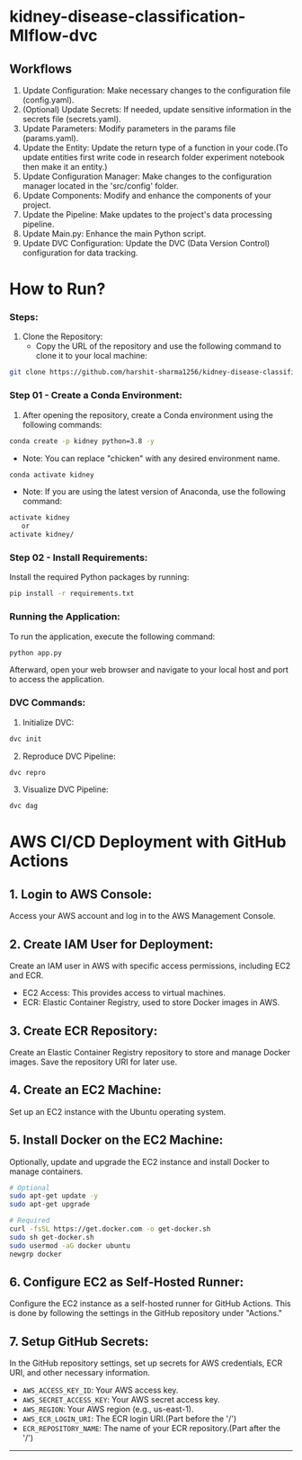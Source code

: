 # kidney-disease-classification-Mlflow-dvc


## Workflows

1. Update Configuration: Make necessary changes to the configuration file (config.yaml).
2. (Optional) Update Secrets: If needed, update sensitive information in the secrets file (secrets.yaml).
3. Update Parameters: Modify parameters in the params file (params.yaml).
4. Update the Entity: Update the return type of a function in your code.(To update entities first write code in research folder experiment notebook then make it an entity.)
5. Update Configuration Manager: Make changes to the configuration manager located in the 'src/config' folder.
6. Update Components: Modify and enhance the components of your project.
7. Update the Pipeline: Make updates to the project's data processing pipeline.
8. Update Main.py: Enhance the main Python script.
9. Update DVC Configuration: Update the DVC (Data Version Control) configuration for data tracking.

# How to Run?

### Steps:

1. Clone the Repository:
   - Copy the URL of the repository and use the following command to clone it to your local machine:

```bash
git clone https://github.com/harshit-sharma1256/kidney-disease-classification-Mlflow-dvc.git
```

### Step 01 - Create a Conda Environment:

1. After opening the repository, create a Conda environment using the following commands:

```bash
conda create -p kidney python=3.8 -y
```

   - Note: You can replace "chicken" with any desired environment name.

```bash
conda activate kidney
```

   - Note: If you are using the latest version of Anaconda, use the following command:

```bash
activate kidney
   or 
activate kidney/
```

### Step 02 - Install Requirements:

Install the required Python packages by running:

```bash
pip install -r requirements.txt
```

### Running the Application:

To run the application, execute the following command:

```bash
python app.py
```

Afterward, open your web browser and navigate to your local host and port to access the application.

### DVC Commands:

1. Initialize DVC:

```bash
dvc init
```

2. Reproduce DVC Pipeline:

```bash
dvc repro
```

3. Visualize DVC Pipeline:

```bash
dvc dag
```

# AWS CI/CD Deployment with GitHub Actions

## 1. Login to AWS Console:

Access your AWS account and log in to the AWS Management Console.

## 2. Create IAM User for Deployment:

Create an IAM user in AWS with specific access permissions, including EC2 and ECR.

- EC2 Access: This provides access to virtual machines.
- ECR: Elastic Container Registry, used to store Docker images in AWS.

## 3. Create ECR Repository:

Create an Elastic Container Registry repository to store and manage Docker images. Save the repository URI for later use.

## 4. Create an EC2 Machine:

Set up an EC2 instance with the Ubuntu operating system.

## 5. Install Docker on the EC2 Machine:

Optionally, update and upgrade the EC2 instance and install Docker to manage containers.

```bash
# Optional
sudo apt-get update -y
sudo apt-get upgrade

# Required
curl -fsSL https://get.docker.com -o get-docker.sh
sudo sh get-docker.sh
sudo usermod -aG docker ubuntu
newgrp docker
```

## 6. Configure EC2 as Self-Hosted Runner:

Configure the EC2 instance as a self-hosted runner for GitHub Actions. This is done by following the settings in the GitHub repository under "Actions."

## 7. Setup GitHub Secrets:

In the GitHub repository settings, set up secrets for AWS credentials, ECR URI, and other necessary information.

- `AWS_ACCESS_KEY_ID`: Your AWS access key.
- `AWS_SECRET_ACCESS_KEY`: Your AWS secret access key.
- `AWS_REGION`: Your AWS region (e.g., us-east-1).
- `AWS_ECR_LOGIN_URI`: The ECR login URI.(Part before the '/')
- `ECR_REPOSITORY_NAME`: The name of your ECR repository.(Part after the '/')

---
